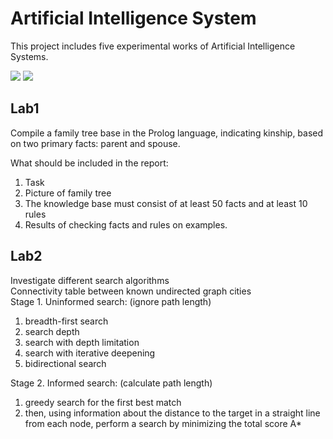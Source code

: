 # Artificial Intelligence System

This project includes five experimental works of Artificial Intelligence Systems.

![](https://img.shields.io/badge/telegram-@hieuminhvuu-green) ![](https://img.shields.io/badge/mail-hieuminhvuu%40gmail.com-blue)

## Lab1

Compile a family tree base in the Prolog language, indicating kinship, based on two primary facts: parent and spouse.

What should be included in the report:

1. Task
2. Picture of family tree
3. The knowledge base must consist of at least 50 facts and at least 10 rules
4. Results of checking facts and rules on examples.

## Lab2

Investigate different search algorithms  
Connectivity table between known undirected graph cities  
Stage 1. Uninformed search: (ignore path length)

1. breadth-first search
2. search depth
3. search with depth limitation
4. search with iterative deepening
5. bidirectional search

Stage 2. Informed search: (calculate path length)

1. greedy search for the first best match
2. then, using information about the distance to the target in a straight line from each node, perform a search by minimizing the total score A\*
